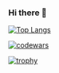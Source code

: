 ### Hi there 👋

[![Top Langs](https://github-readme-stats.vercel.app/api/top-langs/?username=vasenkovivan&layout=compact)](https://github.com/anuraghazra/github-readme-stats)

[![codewars](https://www.codewars.com/users/vasenkovivan/badges/large)](https://www.codewars.com/users/vasenkovivan)

[![trophy](https://github-profile-trophy.vercel.app/?username=vasenkovivan&theme=onedark)](https://github.com/ryo-ma/github-profile-trophy)
